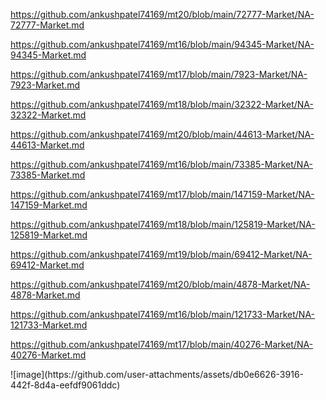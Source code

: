 <p><a href="https://github.com/ankushpatel74169/mt20/blob/main/72777-Market/NA-72777-Market.md">https://github.com/ankushpatel74169/mt20/blob/main/72777-Market/NA-72777-Market.md</a></p><p><a href="https://github.com/ankushpatel74169/mt16/blob/main/94345-Market/NA-94345-Market.md">https://github.com/ankushpatel74169/mt16/blob/main/94345-Market/NA-94345-Market.md</a></p><p><a href="https://github.com/ankushpatel74169/mt17/blob/main/7923-Market/NA-7923-Market.md">https://github.com/ankushpatel74169/mt17/blob/main/7923-Market/NA-7923-Market.md</a></p><p><a href="https://github.com/ankushpatel74169/mt18/blob/main/32322-Market/NA-32322-Market.md">https://github.com/ankushpatel74169/mt18/blob/main/32322-Market/NA-32322-Market.md</a></p><p><a href="https://github.com/ankushpatel74169/mt20/blob/main/44613-Market/NA-44613-Market.md">https://github.com/ankushpatel74169/mt20/blob/main/44613-Market/NA-44613-Market.md</a></p><p><a href="https://github.com/ankushpatel74169/mt16/blob/main/73385-Market/NA-73385-Market.md">https://github.com/ankushpatel74169/mt16/blob/main/73385-Market/NA-73385-Market.md</a></p><p><a href="https://github.com/ankushpatel74169/mt17/blob/main/147159-Market/NA-147159-Market.md">https://github.com/ankushpatel74169/mt17/blob/main/147159-Market/NA-147159-Market.md</a></p><p><a href="https://github.com/ankushpatel74169/mt18/blob/main/125819-Market/NA-125819-Market.md">https://github.com/ankushpatel74169/mt18/blob/main/125819-Market/NA-125819-Market.md</a></p><p><a href="https://github.com/ankushpatel74169/mt19/blob/main/69412-Market/NA-69412-Market.md">https://github.com/ankushpatel74169/mt19/blob/main/69412-Market/NA-69412-Market.md</a></p><p><a href="https://github.com/ankushpatel74169/mt20/blob/main/4878-Market/NA-4878-Market.md">https://github.com/ankushpatel74169/mt20/blob/main/4878-Market/NA-4878-Market.md</a></p><p><a href="https://github.com/ankushpatel74169/mt16/blob/main/121733-Market/NA-121733-Market.md">https://github.com/ankushpatel74169/mt16/blob/main/121733-Market/NA-121733-Market.md</a></p><p><a href="https://github.com/ankushpatel74169/mt17/blob/main/40276-Market/NA-40276-Market.md">https://github.com/ankushpatel74169/mt17/blob/main/40276-Market/NA-40276-Market.md</a></p>
![image](https://github.com/user-attachments/assets/db0e6626-3916-442f-8d4a-eefdf9061ddc)
